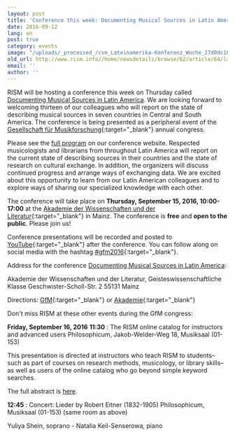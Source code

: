 ```yaml
---
layout: post
title: 'Conference this week: Documenting Musical Sources in Latin America'
date: 2016-09-12
lang: en
post: true
category: events
image: "/uploads/_processed_/csm_Lateinamerika-Konferenz_Woche_27d0dc1016.jpg"
old_url: http://www.rism.info//home/newsdetails/browse/62/article/64/latin-america-conference-this-week.html
email: ''
author: ''
---
```



RISM will be hosting a conference this week on Thursday called [Documenting Musical Sources in Latin America](/publications/sources-in-latin-america-2016.html). We are looking forward to welcoming thirteen of our colleagues who will report on the state of describing musical sources in seven countries in Central and South America. The conference is being presented as a peripheral event of the [Gesellschaft für Musikforschung](http://www.gfm2016.uni-mainz.de/){:target="_blank"} annual congress.

Please see the [full program](/publications/sources-in-latin-america-2016.html#c3288) on our conference website. Respected musicologists and librarians from throughout Latin America will report on the current state of describing sources in their countries and the state of research on cultural exchange. In addition, the organizers will discuss continued progress and arrange ways of exchanging data. We are excited about this opportunity to learn from our Latin American colleagues and to explore ways of sharing our specialized knowledge with each other.

The conference will take place on **Thursday, September 15, 2016, 10:00-17:00** at the [Akademie der Wissenschaften und der Literatur](http://www.adwmainz.de/anfahrt.html){:target="_blank"} in Mainz. The conference is **free** and **open to the public**. Please join us!

Conference presentations will be recorded and posted to [YouTube](https://www.youtube.com/playlist?list=PL9SyOIE9iSYI-qGaDNQhXCptexIif8Scm){:target="_blank"} after the conference. You can follow along on social media with the hashtag [#gfm2016](https://twitter.com/search?q=%23gfm2016&src=typd){:target="_blank"}.



Address for the conference [Documenting Musical Sources in Latin America](/publications/sources-in-latin-america-2016.html):

Akademie der Wissenschaften und der Literatur, Geisteswissenschaftliche Klasse
Geschwister-Scholl-Str. 2
55131 Mainz

Directions:
[GfM](http://www.gfm2016.uni-mainz.de/zur-akademie-to-venue-i-akademie/){:target="_blank"} or [Akademie](http://www.adwmainz.de/anfahrt.html){:target="_blank"}





Don't miss RISM at these other events during the GfM congress:

**Friday, September 16, 2016**
**11:30** : The RISM online catalog for instructors and advanced users
Philosophicum, Jakob-Welder-Weg 18, Musiksaal (01-153)

This presentation is directed at instructors who teach RISM to students–such as part of courses on research methods, musicology, or library skills–as well as users of the online catalog who go beyond simple keyword searches.

The full abstract is [here](/publications/sources-in-latin-america-2016.html#c3292).



**12:45** : Concert: Lieder by Robert Eitner (1832-1905)
Philosophicum, Musiksaal (01-153) (same room as above)

Yuliya Shein, soprano - Natalia Keil-Senserowa, piano

<script type="text/javascript">var switchTo5x=true;</script><script type="text/javascript" src="http://w.sharethis.com/button/buttons.js"></script><script type="text/javascript">stLight.options({publisher: "9b601438-1ce1-49d8-bfd7-9cff5df54c17", doNotHash: false, doNotCopy: false, hashAddressBar: false});</script>